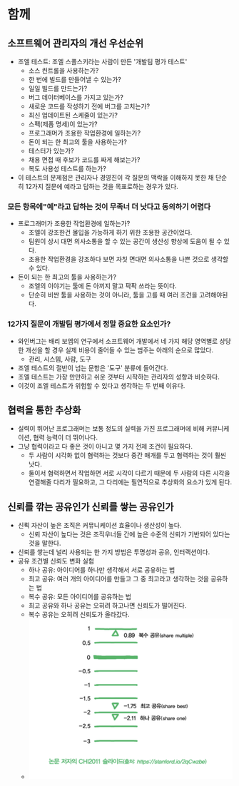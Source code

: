 # 함께

## 소프트웨어 관리자의 개선 우선순위

- 조엘 테스트: 조엘 스폴스키라는 사람이 만든 '개발팀 평가 테스트'
	- 소스 컨트롤을 사용하는가?
	- 한 번에 빌드를 만들어낼 수 있는가?
	- 일일 빌드를 만드는가?
	- 버그 데이터베이스를 가지고 있는가?
	- 새로운 코드를 작성하기 전에 버그를 고치는가?
	- 최신 업데이트된 스케줄이 있는가?
	- 스펙(제품 명세)이 있는가?
	- 프로그래머가 조용한 작업환경에 일하는가?
	- 돈이 되는 한 최고의 툴을 사용하는가?
	- 테스터가 있는가?
	- 채용 면접 때 후보가 코드를 짜게 해보는가?
	- 복도 사용성 테스트를 하는가?
- 이 테스트의 문제점은 관리자나 경영진이 각 질문의 맥락을 이해하지 못한 채 단순히 12가지 질문에 예라고 답하는 것을 목표로하는 경우가 있다.

### 모든 항목에"예"라고 답하는 것이 무족너 더 낫다고 동의하기 어렵다

- 프로그래머가 조용한 작업환경에 일하는가?
	- 조엘이 강조한건 몰입을 가능하게 하기 위한 조용한 공간이었다.
	- 팀원이 상시 대면 의사소통을 할 수 있는 공간이 생산성 향상에 도움이 될 수 있다.
	- 조용한 작업환경을 강조하다 보면 자칫 면대면 의사소통을 나쁜 것으로 생각할 수 있다.
- 돈이 되는 한 최고의 툴을 사용하는가?
	- 조엘의 이야기는 툴에 돈 아끼지 말고 팍팍 쓰라는 뜻이다.
	- 단순히 비싼 툴을 사용하는 것이 아니라, 툴을 고를 때 여러 조건을 고려해야된다.

### 12가지 질문이 개발팀 평가에서 정말 중요한 요소인가?

- 와인버그는 배리 보엠의 연구에서 소프트웨어 개발에서 네 가지 해당 영역별로 상당한 개선을 할 경우 실제 비용이 줄어들 수 있는 범주는 아래의 순으로 많았다.
	- 관리, 시스템, 사람, 도구 
- 조엘 테스트의 절반이 넘는 문항은 '도구' 분류에 들어간다.
- 조엘 테스트는 가장 만만하고 쉬운 것부터 시작하는 관리자의 성향과 비슷하다.
- 이것이 조엘 테스트가 위험할 수 있다고 생각하는 두 번째 이유다.

## 협력을 통한 추상화

- 실력이 뛰어난 프로그래머는 보통 정도의 실력을 가진 프로그래머에 비해 커뮤니케이션, 협력 능력이 더 뛰어나다.
- 그냥 협력이라고 다 좋은 것이 아니고 몇 가지 전제 조건이 필요하다.
	- 두 사람이 시각화 없이 협력하는 것보다 중간 매개를 두고 협력하는 것이 훨씬 낫다.
	- 둘이서 협력하면서 작업하면 서로 시각이 다르기 때문에 두 사람의 다른 시각을 연결해줄 다리가 필요하고, 그 다리에는 필연적으로 추상화의 요소가 있게 된다.


## 신뢰를 깎는 공유인가 신뢰를 쌓는 공유인가

- 신뢱 자산이 높은 조직은 커뮤니케이션 효율이나 생산성이 높다.
	- 신뢰 자산이 높다는 것은 조직우너들 간에 높은 수준의 신뢰가 기반되어 있다는 것을 말한다.
- 신뢰를 쌓는데 널리 사용되는 한 가지 방법은 투명성과 공유, 인터랙션이다.
- 공유 조건별 신뢰도 변화 실험
	- 하나 공유: 아이디어를 하나만 생각해서 서로 공유하는 법
	- 최고 공유: 여러 개의 아이디어를 만들고 그 중 최고라고 생각하는 것을 공유하는 법
	- 복수 공유: 모든 아이디어를 공유하는 법
	- 최고 공유와 하나 공유는 오히려 하고나면 신뢰도가 떨어진다.
	- 복수 공유는 오히려 신뢰도가 올라갔다.
	- ![](assets/Pasted%20image%2020240120035149.png)